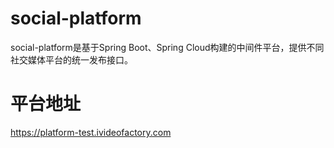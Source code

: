 # social-platform
social-platform是基于Spring Boot、Spring Cloud构建的中间件平台，提供不同社交媒体平台的统一发布接口。

# 平台地址
https://platform-test.ivideofactory.com


